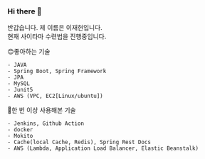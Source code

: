 ### Hi there 👋

반갑습니다. 제 이름은 이재헌입니다.   
현재 사이타마 수련법을 진행중입니다.

😊좋아하는 기술
```
- JAVA 
- Spring Boot, Spring Framework
- JPA
- MySQL 
- Junit5
- AWS (VPC, EC2[Linux/ubuntu])
```

🙂한 번 이상 사용해본 기술  
```
- Jenkins, Github Action
- docker
- Mokito
- Cache(local Cache, Redis), Spring Rest Docs
- AWS (Lambda, Application Load Balancer, Elastic Beanstalk)  
```

